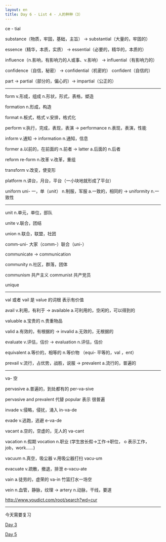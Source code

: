 ```yaml
---
layout: en
title: Day 6 - List 4 - 人的种种（3）
---
```


ce - tial

substance（物质，牢固，基础，主旨） -> substantial（大量的，牢固的）

essence（精华，本质，实质） -> essential（必要的，精华的，本质的）

influence（n.影响，有影响力的人或事、v.影响） -> influential（有影响力的）

confidence（自信，秘密） ->  confidential（机密的） confident（自信的）

part -> partial（部分的，偏心的）-> impartial（公正的）

---

form v.形成，组成 n.形状，形式，表格，塑造

formation n.形成，构造

format n.板式，格式 v.安排，格式化

perform v.执行，完成，表现，表演 -> performance n.表现，表演，性能

inform v.通知 -> information n.通知，信息

former a.以前的，在前面的 n.前者 -> latter a.后面的 n.后者

reform re-form n.改革 v.改革，重组

transform v.改变，使变形

platform  n.讲台，月台，平台（一小块地就形成了平台）

uniform uni- 一，单（unit） n.制服，军服 a.一致的，相同的 -> uniformity n.一致性

---

unit n.单元，单位，部队

unite v.联合，团结

union n.联合，联盟，社团

comm-uni- 大家（comm-）联合（uni-）

communicate -> communication

community n.社区，群落，团体

communism 共产主义 communist 共产党员

unique 

---

val 或者 vail 是 value 的词根 表示有价值

avail v.利用，有利于 -> available a.可利用的，空闲的，可以得到的

valuable a.宝贵的 n.贵重物品

valid a.有效的，有根据的 -> invalid a.无效的，无根据的

evaluate v.评估，估价 -> evaluation n.评估，估价

equivalent a.等价的，相等的 n.等价物 （equi- 平等的，val ，ent）

prevail v.流行，占优势，战胜，说服 -> prevalent a.流行的，普遍的

---

va- 空

pervasive a.普遍的，到处都有的 per-va-sive

pervasive and prevalent 代替 popular 表示 很普遍

invade v.侵略，侵扰，涌入 in-va-de

evade v.逃跑，逃避 e-va-de

vacant a.空的，空虚的，无人的 va-cant

vacation n.假期 vocation n.职业 (学生放长假->工作->职位， o 表示工作， job，work……)

vacuum n.真空，吸尘器 v.用吸尘器打扫 vacu-um

evacuate v.疏散，撤退，排泄 e-vacu-ate

vain a.徒劳的，虚荣的 va-in 竹篮打水一场空

vein n.血管，静脉，纹理 -> artery n.动脉，干线，要道

http://www.youdict.com/root/search?wd=cur








---

今天需要复习

[Day 3](/en/003)

[Day 5](/en/005)



